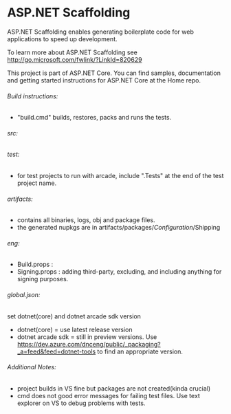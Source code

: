 # ASP.NET Scaffolding

ASP.NET Scaffolding enables generating boilerplate code for web applications to speed up development.

To learn more about ASP.NET Scaffolding see http://go.microsoft.com/fwlink/?LinkId=820629

This project is part of ASP.NET Core. You can find samples, documentation and getting started instructions for ASP.NET Core at the Home repo.

###### Build instructions: 
- "build.cmd" builds, restores, packs and runs the tests.

###### src:

###### test:
- for test projects to run with arcade, include ".Tests" at the end of the test project name.

###### artifacts:
- contains all binaries, logs, obj and package files. 
- the generated nupkgs are in artifacts/packages/$Configuration$/Shipping

###### eng:
- Build.props :
- Signing.props : adding third-party, excluding, and including anything for signing purposes.

###### global.json: 
set dotnet(core) and dotnet arcade sdk version
- dotnet(core) = use latest release version
- dotnet arcade sdk = still in preview versions. Use 
    https://dev.azure.com/dnceng/public/_packaging?_a=feed&feed=dotnet-tools to find an appropriate version.

###### Additional Notes:
- project builds in VS fine but packages are not created(kinda crucial)
- cmd does not good error messages for failing test files. Use text explorer on VS to debug problems with tests.